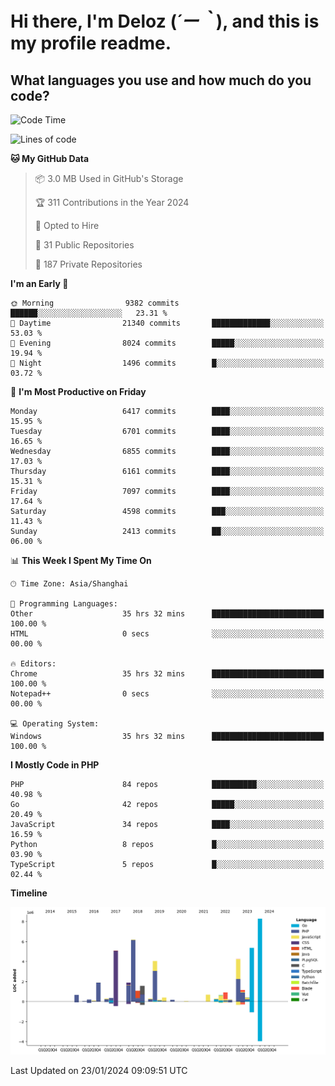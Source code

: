 # **Hi there, I'm Deloz (*´ー｀*), and this is my profile readme.**

## **What languages you use and how much do you code?**

<!--START_SECTION:waka-->
![Code Time](http://img.shields.io/badge/Code%20Time-3%2C225%20hrs%2036%20mins-blue)

![Lines of code](https://img.shields.io/badge/From%20Hello%20World%20I%27ve%20Written-46.6%20million%20lines%20of%20code-blue)

**🐱 My GitHub Data** 

> 📦 3.0 MB Used in GitHub's Storage 
 > 
> 🏆 311 Contributions in the Year 2024
 > 
> 💼 Opted to Hire
 > 
> 📜 31 Public Repositories 
 > 
> 🔑 187 Private Repositories 
 > 
**I'm an Early 🐤** 

```text
🌞 Morning                9382 commits        ██████░░░░░░░░░░░░░░░░░░░   23.31 % 
🌆 Daytime                21340 commits       █████████████░░░░░░░░░░░░   53.03 % 
🌃 Evening                8024 commits        █████░░░░░░░░░░░░░░░░░░░░   19.94 % 
🌙 Night                  1496 commits        █░░░░░░░░░░░░░░░░░░░░░░░░   03.72 % 
```
📅 **I'm Most Productive on Friday** 

```text
Monday                   6417 commits        ████░░░░░░░░░░░░░░░░░░░░░   15.95 % 
Tuesday                  6701 commits        ████░░░░░░░░░░░░░░░░░░░░░   16.65 % 
Wednesday                6855 commits        ████░░░░░░░░░░░░░░░░░░░░░   17.03 % 
Thursday                 6161 commits        ████░░░░░░░░░░░░░░░░░░░░░   15.31 % 
Friday                   7097 commits        ████░░░░░░░░░░░░░░░░░░░░░   17.64 % 
Saturday                 4598 commits        ███░░░░░░░░░░░░░░░░░░░░░░   11.43 % 
Sunday                   2413 commits        ██░░░░░░░░░░░░░░░░░░░░░░░   06.00 % 
```


📊 **This Week I Spent My Time On** 

```text
🕑︎ Time Zone: Asia/Shanghai

💬 Programming Languages: 
Other                    35 hrs 32 mins      █████████████████████████   100.00 % 
HTML                     0 secs              ░░░░░░░░░░░░░░░░░░░░░░░░░   00.00 % 

🔥 Editors: 
Chrome                   35 hrs 32 mins      █████████████████████████   100.00 % 
Notepad++                0 secs              ░░░░░░░░░░░░░░░░░░░░░░░░░   00.00 % 

💻 Operating System: 
Windows                  35 hrs 32 mins      █████████████████████████   100.00 % 
```

**I Mostly Code in PHP** 

```text
PHP                      84 repos            ██████████░░░░░░░░░░░░░░░   40.98 % 
Go                       42 repos            █████░░░░░░░░░░░░░░░░░░░░   20.49 % 
JavaScript               34 repos            ████░░░░░░░░░░░░░░░░░░░░░   16.59 % 
Python                   8 repos             █░░░░░░░░░░░░░░░░░░░░░░░░   03.90 % 
TypeScript               5 repos             █░░░░░░░░░░░░░░░░░░░░░░░░   02.44 % 
```



**Timeline**

![Lines of Code chart](https://raw.githubusercontent.com/deloz/deloz/main/assets/bar_graph.png)


 Last Updated on 23/01/2024 09:09:51 UTC
<!--END_SECTION:waka-->
